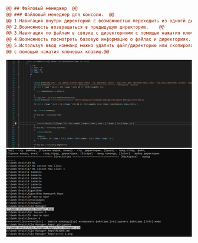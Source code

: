 ```diff 

@@ ## Файловый менеджер  @@
@@ ### Файловый менеджер для консоли.  @@  
@@ 1.Навигация внутри директорий с возможностью переходить из одногй директории в другую с помощью нажатия ключевых клавиш.  @@  
@@ 2.Возможность возвращаться в предыдущую директорию.    @@
@@ 3.Навигация по файлам в связке с директориями с помощью нажатия ключевых клавиш.  @@  
@@ 4.Возможность посмотреть базовую информацию о файлах и директориях. @@   
@@ 5.Используя ввод комманд можно удалить файл/директорию или скопировать файл/директорию по указанному в строке адресу.  @@  
@@ с помощью нажатия ключевых клавиш.@@  
```
<img src="https://github.com/NickitaV/FileManager/blob/a394bb2efd60122f72484ed85bf7d611ddb8239b/scrin%201.png?raw=true">  
<img src="https://raw.githubusercontent.com/NickitaV/FileManager/a394bb2efd60122f72484ed85bf7d611ddb8239b/scrin%202.png">  
